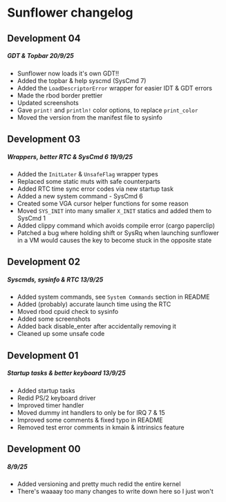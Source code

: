 # Sunflower changelog

## Development 04
##### GDT & Topbar 20/9/25
- Sunflower now loads it's own GDT!!
- Added the topbar & help syscmd (SysCmd 7)
- Added the `LoadDescriptorError` wrapper for easier IDT & GDT errors
- Made the rbod border prettier
- Updated screenshots
- Gave `print!` and `println!` color options, to replace `print_color`
- Moved the version from the manifest file to sysinfo

## Development 03
##### Wrappers, better RTC & SysCmd 6 19/9/25

- Added the `InitLater` & `UnsafeFlag` wrapper types
- Replaced some static muts with safe counterparts
- Added RTC time sync error codes via new startup task
- Added a new system command - SysCmd 6
- Created some VGA cursor helper functions for some reason
- Moved `SYS_INIT` into many smaller `X_INIT` statics and added them to SysCmd 1
- Added clippy command which avoids compile error (cargo paperclip)
- Patched a bug where holding shift or SysRq when launching sunflower in a VM would causes the key to become stuck in the opposite state

## Development 02
##### Syscmds, sysinfo & RTC 13/9/25

- Added system commands, see `System Commands` section in README
- Added (probably) accurate launch time using the RTC 
- Moved rbod cpuid check to sysinfo
- Added some screenshots
- Added back disable_enter after accidentally removing it
- Cleaned up some unsafe code

## Development 01
##### Startup tasks & better keyboard 13/9/25

- Added startup tasks
- Redid PS/2 keyboard driver
- Improved timer handler
- Moved dummy int handlers to only be for IRQ 7 & 15
- Improved some comments & fixed typo in README
- Removed test error comments in kmain & intrinsics feature

## Development 00 
##### 8/9/25

- Added versioning and pretty much redid the entire kernel
- There's waaaay too many changes to write down here so I just won't
